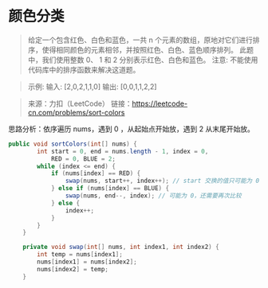 ﻿# 颜色分类
>给定一个包含红色、白色和蓝色，一共 n 个元素的数组，原地对它们进行排序，使得相同颜色的元素相邻，并按照红色、白色、蓝色顺序排列。
此题中，我们使用整数 0、 1 和 2 分别表示红色、白色和蓝色。
注意:
不能使用代码库中的排序函数来解决这道题。

>示例:
输入: [2,0,2,1,1,0]
输出: [0,0,1,1,2,2]

>来源：力扣（LeetCode）
链接：https://leetcode-cn.com/problems/sort-colors

思路分析：依序遍历 nums，遇到 0 ，从起始点开始放，遇到 2 从末尾开始放。

```java
public void sortColors(int[] nums) {
        int start = 0, end = nums.length - 1, index = 0,
            RED = 0, BLUE = 2;
        while (index <= end) {
            if (nums[index] == RED) {
                swap(nums, start++, index++); // start 交换的值只可能为 0 和 1，所以不用进行二次比较
            } else if (nums[index] == BLUE) {
                swap(nums, end--, index); // 可能为 0，还需要再次比较
            } else {
                index++;
            }
        }
    }

    private void swap(int[] nums, int index1, int index2) {
        int temp = nums[index1];
        nums[index1] = nums[index2];
        nums[index2] = temp;
    }
```

